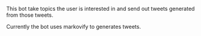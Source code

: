 This bot take topics the user is interested in and send out tweets generated from those tweets.

Currently the bot uses markovify to generates tweets.
